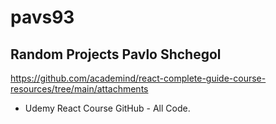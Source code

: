# pavs93
Random Projects
Pavlo Shchegol 
------------------------------------------------------------------------------------------------
https://github.com/academind/react-complete-guide-course-resources/tree/main/attachments
- Udemy React Course GitHub - All Code.




